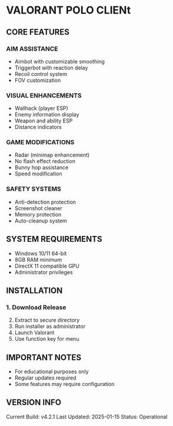 # VALORANT POLO CLIENt 
### 

## CORE FEATURES

### AIM ASSISTANCE
- Aimbot with customizable smoothing
- Triggerbot with reaction delay
- Recoil control system
- FOV customization

### VISUAL ENHANCEMENTS
- Wallhack (player ESP)
- Enemy information display
- Weapon and ability ESP
- Distance indicators

### GAME MODIFICATIONS
- Radar  (minimap enhancement)
- No flash effect reduction
- Bunny hop assistance
- Speed modification

### SAFETY SYSTEMS
- Anti-detection protection
- Screenshot cleaner
- Memory protection
- Auto-cleanup system

## SYSTEM REQUIREMENTS
- Windows 10/11 64-bit
- 8GB RAM minimum
- DirectX 11 compatible GPU
- Administrator privileges

## INSTALLATION
### 1. Download **Release**
2. Extract to secure directory
3. Run installer as administrator
4. Launch Valorant
5. Use function key for menu

## IMPORTANT NOTES
- For educational purposes only
- Regular updates required
- Some features may require configuration

## VERSION INFO
Current Build: v4.2.1
Last Updated: 2025-01-15
Status: Operational
